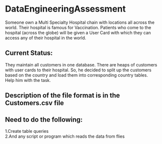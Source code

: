 # DataEngineeringAssessment

Someone own a Multi Specialty Hospital chain with locations all across the world. Their hospital is famous for
Vaccination. Patients who come to the hospital (across the globe) will be given a User Card with
which they can access any of their hospital in the world.

## Current Status:
They maintain all customers in one database. There are heaps of customers with user cards to their
hospital. So, he decided to split up the customers based on the country and load them into
corresponding country tables. Help him with the task.

## Description of the file format is in the Customers.csv file
## Need to do the following:
1.Create table queries<br>
2.And any script or program which reads the data from flies
